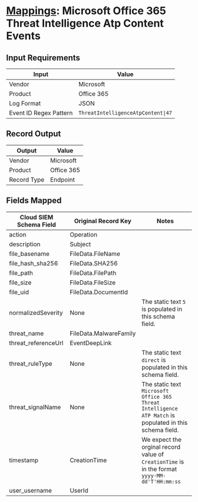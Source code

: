 # [Mappings](README.md): Microsoft Office 365 Threat Intelligence Atp Content Events

## Input Requirements

|Input|Value|
|-----|-----|
|Vendor|Microsoft|
|Product|Office 365|
|Log Format|JSON|
|Event ID Regex Pattern|`ThreatIntelligenceAtpContent\|47`|

## Record Output

|Output|Value|
|------|-----|
|Vendor|Microsoft|
|Product|Office 365|
|Record Type|Endpoint|

## Fields Mapped

|Cloud SIEM Schema Field|Original Record Key|Notes|
|-----------------------|-------------------|-----|
|action|Operation||
|description|Subject||
|file_basename|FileData.FileName||
|file_hash_sha256|FileData.SHA256||
|file_path|FileData.FilePath||
|file_size|FileData.FileSize||
|file_uid|FileData.DocumentId||
|normalizedSeverity|None|The static text `5` is populated in this schema field.|
|threat_name|FileData.MalwareFamily||
|threat_referenceUrl|EventDeepLink||
|threat_ruleType|None|The static text `direct` is populated in this schema field.|
|threat_signalName|None|The static text `Microsoft Office 365 Threat Intelligence ATP Match` is populated in this schema field.|
|timestamp|CreationTime|We expect the orginal record value of `CreationTime` is in the format `yyyy-MM-dd'T'HH:mm:ss`|
|user_username|UserId||

